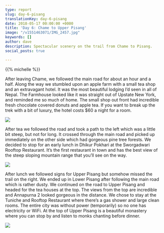 ```yaml
---
type: report
slug: day-6-pisang
translationKey: day-6-pisang
date: 2018-05-17 00:00:00 +0000
title: 'Day 6: Chame to Upper Pisang'
image: "/v1551463071/IMG_2457.jpg"
keywords: []
author: dave
description: Spectacular scenery on the trail from Chame to Pisang.
social_posts: true

---
```

{{% michelle %}}

After leaving Chame, we followed the main road for about an hour and a half. Along the way we stumbled upon an apple farm with a small tea shop and an extravagant hotel. It was the most beautiful lodging I’d seen in all of Nepal. The Farmhouse looked like it was straight out of Upstate New York, and reminded me so much of home. The small shop out front had incredible fresh chocolate covered donuts and apple tea. If you want to break up the trek with a bit of luxury, the hotel costs $60 a night for a room.

![](https://res.cloudinary.com/wildernessprime/image/upload/w_800,dpr_auto/v1551463071/IMG_2457.jpg)

After tea we followed the road and took a path to the left which was a little bit steep, but not for long. It crossed through the main road and picked up immediately on the other side which had gorgeous pine tree forests. We decided to stop for an early lunch in Dhikur Pokhari at the Sworgadwari Rooftop Restaurant. It’s the first restaurant in town and has the best view of the steep sloping mountain range that you’ll see on the way.

![](https://res.cloudinary.com/wildernessprime/image/upload/w_800,dpr_auto/v1551463176/IMG_2485.jpg)

After lunch we followed signs for Upper Pisang but somehow missed the trail on the right. We ended up in Lower Pisang after following the main road which is rather dusty. We continued on the road to Upper Pisang and headed for the tea houses at the top. The views from the top are incredible and Annapurna 2 looked gorgeous in the distance. We chose to stay at the Tuniche and Rooftop Restaurant where there’s a gas shower and large clean rooms. The entire city was without power (temporarily) so no one has electricity or WiFi. At the top of Upper Pisang is a beautiful monastery where you can stop by and listen to monks chanting before dinner.

![](https://res.cloudinary.com/wildernessprime/image/upload/w_800,dpr_auto/v1551463212/IMG_2511%20%281%29.jpg)